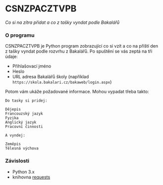 # CSNZPACZTVPB
*Co si na zítra přidat a co z tašky vyndat podle Bakalářů*

### O programu
CSNZPACZTVPB je Python program zobrazující co si vzít a co na příští den z tašky vyndat podle rozvrhu z Bakalářů.
Po spuštění se vás zeptá na tři údaje:
- Přihlašovací jméno
- Heslo
- URL adresa Bakalářů školy (například `https://skola.bakalari.cz/bakaweb/login.aspx`)

Potom vám ukáže požadované informace. Mohou vypadat třeba takto:

```
Do tasky si pridej:

Dějepis
Francouzský jazyk
Fyzika
Anglický jazyk
Pracovní činnosti

A vyndej: 

Zeměpis
Tělesná výchova
```

### Závislosti
- Python 3.x
- knihovna [requests](http://docs.python-requests.org/en/master/)

